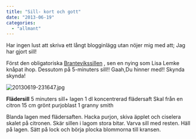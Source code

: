 ```yaml
---
title: "Sill- kort och gott"
date: "2013-06-19"
categories: 
  - "allmant"
---
```


Har ingen lust att skriva ett långt blogginlägg utan nöjer mig med att; Jag har gjort sill!

Först den obligatoriska [Brantevikssillen](http://import.local/2012/06/19/sill-i-dill/) , sen en nying som Lisa Lemke knåpat ihop. Dessutom på 5-minuters sill!! Gaah,Du hinner med!! Skynda skynda!  
  
![20130619-231647.jpg](/static/img/20130619-231647.jpg)

**Flädersill** 5 minuters sill+ lagen 1 dl koncentrerad flädersaft Skal från en citron 15 cm grönt purjoblast 1 granny smith

Blanda lagen med flädersaften. Hacka purjon, skiva äpplet och ciselera skalet på citronen. Skär sillen i lagom stora bitar. Varva sill med resten. Häll på lagen. Sätt på lock och börja plocka blommorna till kransen.
